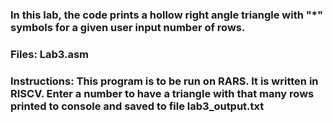 ### In this lab, the code prints a hollow right angle triangle with "*" symbols for a given user input number of rows.
### Files: Lab3.asm
### Instructions: This program is to be run on RARS. It is written in RISCV. Enter a number to have a triangle with that many rows printed to console and saved to file lab3_output.txt
